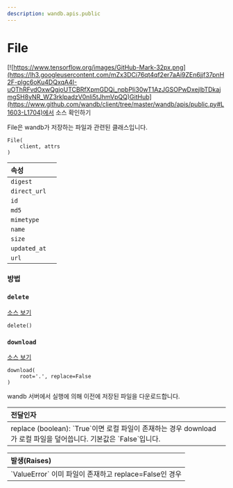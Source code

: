 ```yaml
---
description: wandb.apis.public
---
```


# File

​[​![https://www.tensorflow.org/images/GitHub-Mark-32px.png](https://lh3.googleusercontent.com/mZx3DCi76qt4qf2er7aAi9ZEn6jjf37pnH2F-plgc6oKu4DQxqA4I-uOThRFvdOxwQgjoUTCBRfXpmGDQi_npbPIi30wT1AzJGSOPwDxejlbTDkajmgSH8yNR_WZ3rklpadzV0nli5tJhmVpQQ)GitHub](https://www.github.com/wandb/client/tree/master/wandb/apis/public.py#L1603-L1704)​에서 소스 확인하기

File은 wandb가 저장하는 파일과 관련된 클래스입니다.

```text
File(
    client, attrs
)
```

| **속성** |  |
| :--- | :--- |
| `digest` |  |
| `direct_url` |  |
| `id` |  |
| `md5` |  |
| `mimetype` |  |
| `name` |  |
| `size` |  |
| `updated_at` |  |
| `url` |  |

### **방법**

### `delete` <a id="delete"></a>

[소스 보기](https://www.github.com/wandb/client/tree/master/wandb/apis/public.py#L1686-L1699)**​**

```text
delete()
```

### `download` <a id="download"></a>

 [소스 보기](https://www.github.com/wandb/client/tree/master/wandb/apis/public.py#L1663-L1684)

```text
download(
    root='.', replace=False
)
```

wandb 서버에서 실행에 의해 이전에 저장된 파일을 다운로드합니다.

| **전달인자** |
| :--- |
| replace \(boolean\): \`True\`이면 로컬 파일이 존재하는 경우 download가 로컬 파일을 덮어씁니다. 기본값은 \`False\`입니다. |

| **발생\(Raises\)** |
| :--- |
| \`ValueError\` 이미 파일이 존재하고 replace=False인 경우 |

